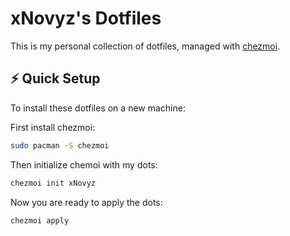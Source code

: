 # xNovyz's Dotfiles

This is my personal collection of dotfiles, managed with [chezmoi](https://www.chezmoi.io/).

## ⚡ Quick Setup

To install these dotfiles on a new machine:

First install chezmoi:

```bash
sudo pacman -S chezmoi
```

Then initialize chemoi with my dots:

```bash
chezmoi init xNovyz
```

Now you are ready to apply the dots:

```bash
chezmoi apply
```
